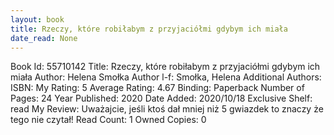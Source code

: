 ```yaml
---
layout: book
title: Rzeczy, które robiłabym z przyjaciółmi gdybym ich miała
date_read: None
---
```


Book Id: 55710142
Title: Rzeczy, które robiłabym z przyjaciółmi gdybym ich miała
Author: Helena Smołka
Author l-f: Smołka, Helena
Additional Authors: 
ISBN: 
My Rating: 5
Average Rating: 4.67
Binding: Paperback
Number of Pages: 24
Year Published: 2020
Date Added: 2020/10/18
Exclusive Shelf: read
My Review: Uważajcie, jeśli ktoś dał mniej niż 5 gwiazdek to znaczy że tego nie czytał!
Read Count: 1
Owned Copies: 0

